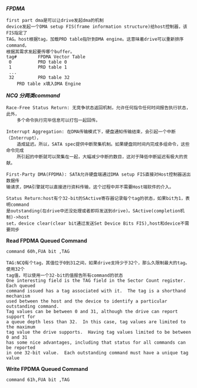 ***FPDMA***    

    first part dma是可以让drive发起dma的机制
    device发起一个DMA setup FIS(frame information structure)给host控制器，该FIS指定了
    TAG。host根据tag，加载PRD table指针到DMA engine。这意味着drive可以重新排序command，
    根据其需求发起要传哪个buffer。
    tag#        FPDMA Vector Table
     0          PRD table 0
     1          PRD table 1
     ...
     32         PRD table 32
        PRD table x填入DMA Engine

***NCQ 分两类command***

    

    Race-Free Status Return: 无竞争状态返回机制，允许任何指令任何时间报告执行状态，此外，
        多个命令执行完毕信息可以打包一起回传。

    Interrupt Aggregation: 在DMA传输模式下，硬盘通知传输结束，会引起一个中断（Interrupt），
        造成延迟。所以，SATA spec提供中断聚集机制。如果硬盘同时间内完成多组命令，这些命令完成
        所引起的中断就可以聚集在一起，大幅减少中断的数目，这对于降低中断延迟有极大的贡献。
    
    First-Party DMA(FPDMA): SATA允许硬盘端通过DMA setup FIS直接对Host控制器送出数据传
    输请求，DMA引擎就可以直接进行资料传输，这个过程中并不需要Host端软件的介入。

    Status Return:host有个32-bit的SActive寄存器记录每个tag的状态，如果bit为1，表明command
    是outstanding(在drive中还没处理或者即将发送到drive)。SActive(completion机制)->host 
    set，device clear(clear bit通过发送Set Device Bits FIS),host和device不需要同步
**Read  FPDMA Queued Command**


    command 60h,FUA bit ,TAG

    TAG:NCQ有个tag，其值位于0到31之间，如果drive支持少于32个，那么久限制最大的tag。使用32个
    tag值，可以使用一个32-bit的值报告所有command的状态
    One interesting field is the TAG field in the Sector Count register.  Each queued
    command issued has a tag associated with it.  The tag is a shorthand mechanism 
    used between the host and the device to identify a particular outstanding command.
    Tag values can be between 0 and 31, although the drive can report support for 
    a queue depth less than 32.  In this case, tag values are limited to the maximum 
    tag value the drive supports.  Having tag values limited to be between 0 and 31 
    has some nice advantages, including that status for all commands can be reported 
    in one 32-bit value.  Each outstanding command must have a unique tag value                                                        

**Write FPDMA Queued Command**
    
    command 61h,FUA bit ,TAG
